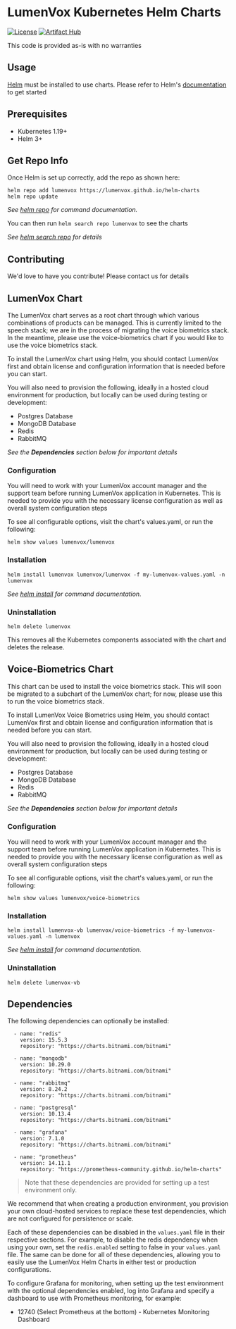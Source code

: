 # LumenVox Kubernetes Helm Charts

[![License](https://img.shields.io/badge/License-Apache%202.0-blue.svg)](https://opensource.org/licenses/Apache-2.0)
[![Artifact Hub](https://img.shields.io/endpoint?url=https://artifacthub.io/badge/repository/lumenvox)](https://artifacthub.io/packages/search?repo=lumenvox)

This code is provided as-is with no warranties
 
## Usage

[Helm](https://helm.sh/) must be installed to use charts. Please refer
to Helm's [documentation](https://helm.sh/docs/) to get started

## Prerequisites

* Kubernetes 1.19+
* Helm 3+

## Get Repo Info

Once Helm is set up correctly, add the repo as shown here:

```shell
helm repo add lumenvox https://lumenvox.github.io/helm-charts
helm repo update
```
_See [helm repo](https://helm.sh/docs/helm/helm_repo/) for command documentation._

You can then run `helm search repo lumenvox` to see the charts

_See [helm search repo](https://helm.sh/docs/helm/helm_search_repo/) for details_

## Contributing

We'd love to have you contribute! Please contact us for details

## LumenVox Chart

The LumenVox chart serves as a root chart through which various
combinations of products can be managed. This is currently limited
to the speech stack; we are in the process of migrating the voice
biometrics stack. In the meantime, please use the voice-biometrics
chart if you would like to use the voice biometrics stack.

To install the LumenVox chart using Helm, you should contact
LumenVox first and obtain license and configuration information
that is needed before you can start.

You will also need to provision the following, ideally in a
hosted cloud environment for production, but locally can be
used during testing or development:

* Postgres Database
* MongoDB Database
* Redis
* RabbitMQ

_See the **Dependencies** section below for important details_

### Configuration

You will need to work with your LumenVox account manager and the support
team before running LumenVox application in Kubernetes. This is needed
to provide you with the necessary license configuration as well as
overall system configuration steps

To see all configurable options, visit the chart's values.yaml,
or run the following:

```shell
helm show values lumenvox/lumenvox
```

### Installation

```shell
helm install lumenvox lumenvox/lumenvox -f my-lumenvox-values.yaml -n lumenvox
```

_See [helm install](https://helm.sh/docs/helm/helm_install/) for command documentation._

### Uninstallation

```shell
helm delete lumenvox
```

This removes all the Kubernetes components associated with the chart and
deletes the release.

## Voice-Biometrics Chart

This chart can be used to install the voice biometrics stack.
This will soon be migrated to a subchart of the LumenVox chart;
for now, please use this to run the voice biometrics stack.

To install LumenVox Voice Biometrics using Helm, you should
contact LumenVox first and obtain license and configuration
information that is needed before you can start.

You will also need to provision the following, ideally in a
hosted cloud environment for production, but locally can be
used during testing or development:

* Postgres Database
* MongoDB Database
* Redis
* RabbitMQ

_See the **Dependencies** section below for important details_

### Configuration

You will need to work with your LumenVox account manager and the support
team before running LumenVox application in Kubernetes. This is needed
to provide you with the necessary license configuration as well as
overall system configuration steps

To see all configurable options, visit the chart's values.yaml,
or run the following:

```shell
helm show values lumenvox/voice-biometrics
```

### Installation

```shell
helm install lumenvox-vb lumenvox/voice-biometrics -f my-lumenvox-values.yaml -n lumenvox
```
 
_See [helm install](https://helm.sh/docs/helm/helm_install/) for command documentation._

### Uninstallation

```shell
helm delete lumenvox-vb
```

## Dependencies

The following dependencies can optionally be installed:

```shell
  - name: "redis"
    version: 15.5.3
    repository: "https://charts.bitnami.com/bitnami"

  - name: "mongodb"
    version: 10.29.0
    repository: "https://charts.bitnami.com/bitnami"

  - name: "rabbitmq"
    version: 8.24.2
    repository: "https://charts.bitnami.com/bitnami"

  - name: "postgresql"
    version: 10.13.4
    repository: "https://charts.bitnami.com/bitnami"

  - name: "grafana"
    version: 7.1.0
    repository: "https://charts.bitnami.com/bitnami"

  - name: "prometheus"
    version: 14.11.1
    repository: "https://prometheus-community.github.io/helm-charts"
```
> Note that these dependencies are provided for setting up a test environment only.

We recommend that when creating a production environment, you provision your
own cloud-hosted services to replace these test dependencies, which are not
configured for persistence or scale.

Each of these dependencies can be disabled in the `values.yaml` file in their
respective sections. For example, to disable the redis dependency when using your
own, set the `redis.enabled` setting to false in your `values.yaml` file. The
same can be done for all of these dependencies, allowing you to easily use the
LumenVox Helm Charts in either test or production configurations. 

To configure Grafana for monitoring, when setting up the test environment
with the optional dependencies enabled, log into Grafana and specify a
dashboard to use with Prometheus monitoring, for example:

* 12740 (Select Prometheus at the bottom) - Kubernetes Monitoring Dashboard


